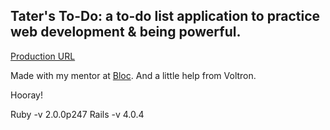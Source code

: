 ## Tater's To-Do: a to-do list application to practice web development & being powerful.

[Production URL](http://priceat-to-do.herokuapp.com/)
 
 Made with my mentor at [Bloc](http://bloc.io). And a little help from Voltron.

 Hooray!
 

Ruby -v 2.0.0p247 Rails -v 4.0.4